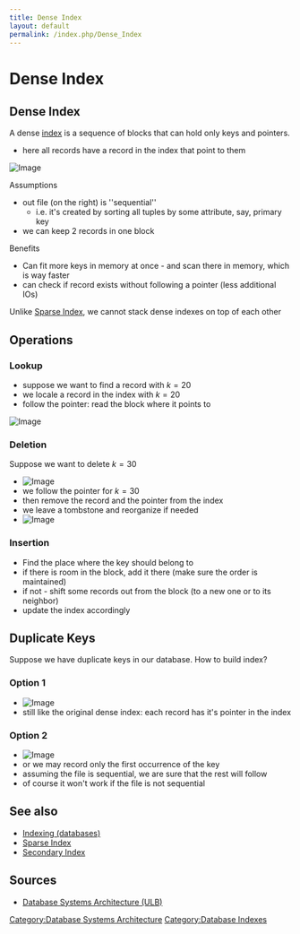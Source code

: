 ```yaml
---
title: Dense Index
layout: default
permalink: /index.php/Dense_Index
---
```


# Dense Index

## Dense Index
A dense [index](Indexing_(databases)) is a sequence of blocks that can hold only keys and pointers.
- here all records have a record in the index that point to them

<img src="https://raw.github.com/alexeygrigorev/wiki-figures/master/ulb/dbsa/ind/dense-ind1.png" alt="Image">


Assumptions
- out file (on the right) is ''sequential'' 
  - i.e. it's created by sorting all tuples by some attribute, say, primary key
- we can keep 2 records in one block

Benefits
- Can fit more keys in memory at once - and scan there in memory, which is way faster
- can check if record exists without following a pointer (less additional IOs)


Unlike [Sparse Index](Sparse_Index), we cannot stack dense indexes on top of each other


## Operations
### Lookup
- suppose we want to find a record with $k = 20$
- we locale a record in the index with $k = 20$
- follow the pointer: read the block where it points to

<img src="https://raw.github.com/alexeygrigorev/wiki-figures/master/ulb/dbsa/ind/dense-ind-lookup.png" alt="Image">


### Deletion
Suppose we want to delete $k = 30$
- <img src="https://raw.github.com/alexeygrigorev/wiki-figures/master/ulb/dbsa/ind/dense-ind-delete-1.png" alt="Image">
- we follow the pointer for $k = 30$ 
- then remove the record and the pointer from the index
- we leave a tombstone and reorganize if needed
- <img src="https://raw.github.com/alexeygrigorev/wiki-figures/master/ulb/dbsa/ind/dense-ind-delete-2.png" alt="Image">


### Insertion
- Find the place where the key should belong to
- if there is room in the block, add it there (make sure the order is maintained)
- if not - shift some records out from the block (to a new one or to its neighbor)
- update the index accordingly


## Duplicate Keys
Suppose we have duplicate keys in our database. How to build index?

### Option 1
- <img src="https://raw.github.com/alexeygrigorev/wiki-figures/master/ulb/dbsa/ind/dense-ind-dup-1.png" alt="Image">
- still like the original dense index: each record has it's pointer in the index

### Option 2
- <img src="https://raw.github.com/alexeygrigorev/wiki-figures/master/ulb/dbsa/ind/dense-ind-dup-2.png" alt="Image">
- or we may record only the first occurrence of the key
- assuming the file is sequential, we are sure that the rest will follow
- of course it won't work if the file is not sequential



## See also
- [Indexing (databases)](Indexing_(databases))
- [Sparse Index](Sparse_Index)
- [Secondary Index](Secondary_Index)

## Sources
- [Database Systems Architecture (ULB)](Database_Systems_Architecture_(ULB))

[Category:Database Systems Architecture](Category_Database_Systems_Architecture)
[Category:Database Indexes](Category_Database_Indexes)